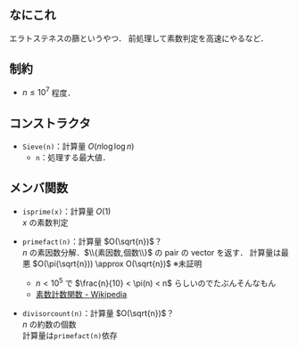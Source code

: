 ## なにこれ
エラトステネスの篩というやつ．
前処理して素数判定を高速にやるなど．

## 制約
- $n \leq 10^7$ 程度．

## コンストラクタ
- `Sieve(n)`：計算量 $O(n \log\log n)$  
	- `n`：処理する最大値．

## メンバ関数
- `isprime(x)`：計算量 $O(1)$  
	$x$ の素数判定

- `primefact(n)`：計算量 $O(\sqrt{n})$？  
	$n$ の素因数分解．$\\{素因数,個数\\}$ の pair の vector を返す．
	計算量は最悪 $O(\pi(\sqrt{n})) \approx O(\sqrt{n})$ ※未証明
	- $n < 10^5$ で $\frac{n}{10} < \pi(n) < n$ らしいのでたぶんそんなもん
	- [素数計数関数 - Wikipedia](https://ja.wikipedia.org/wiki/%E7%B4%A0%E6%95%B0%E8%A8%88%E6%95%B0%E9%96%A2%E6%95%B0)

- `divisorcount(n)`：計算量 $O(\sqrt{n})$？  
	$n$ の約数の個数  
	計算量は`primefact(n)`依存
